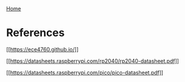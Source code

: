 [Home](./index.md)

# References

[[https://ece4760.github.io/]]

[[https://datasheets.raspberrypi.com/rp2040/rp2040-datasheet.pdf]]

[[https://datasheets.raspberrypi.com/pico/pico-datasheet.pdf]]

